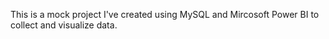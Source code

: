 This is a mock project I've created using MySQL and Mircosoft Power BI to collect and visualize data. 
